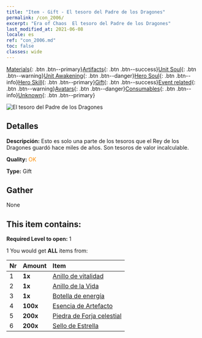 ```yaml
---
title: "Item - Gift - El tesoro del Padre de los Dragones"
permalink: /con_2006/
excerpt: "Era of Chaos  El tesoro del Padre de los Dragones"
last_modified_at: 2021-06-08
locale: es
ref: "con_2006.md"
toc: false
classes: wide
---
```

 [Materials](/ItemsES/){: .btn .btn--primary}[Artifacts](/ItemsES/Artifacts/){: .btn .btn--success}[Unit Soul](/ItemsES/UnitSoul/){: .btn .btn--warning}[Unit Awakening](/ItemsES/UnitAwakening/){: .btn .btn--danger}[Hero Soul](/ItemsES/HeroSoul/){: .btn .btn--info}[Hero Skill](/ItemsES/HeroSkill/){: .btn .btn--primary}[Gift](/ItemsES/Gift/){: .btn .btn--success}[Event related](/ItemsES/Events/){: .btn .btn--warning}[Avatars](/ItemsES/Avatars/){: .btn .btn--danger}[Consumables](/ItemsES/Consumables/){: .btn .btn--info}[Unknown](/ItemsES/Unknown/){: .btn .btn--primary}

 ![El tesoro del Padre de los Dragones](/images/t/BloodoftheDragon_1.png)

## Detalles
 **Descripción:** Esto es solo una parte de los tesoros que el Rey de los Dragones guardó hace miles de años. Son tesoros de valor incalculable.

 **Quality:** <span style="color: #FF8C00">OK</span>

 **Type:** Gift

## Gather

  None

## This item contains:

 **Required Level to open:** 1

 1 You would get **ALL** items  from:

  | Nr | Amount |     Item    |
  |:---|:-------|:------------|
  | 1 |  **1x** | [Anillo de vitalidad](/ItemsES/art_106/) |  | 
  | 2 |  **1x** | [Anillo de la Vida](/ItemsES/art_107/) |  | 
  | 3 |  **1x** | [Botella de energía](/ItemsES/art_108/) |  | 
  | 4 |  **100x** | [Esencia de Artefacto](/ItemsES/con_761/) |  | 
  | 5 |  **200x** | [Piedra de Forja celestial](/ItemsES/art_188/) |  | 
  | 6 |  **200x** | [Sello de Estrella](/ItemsES/con_876/) |  | 
